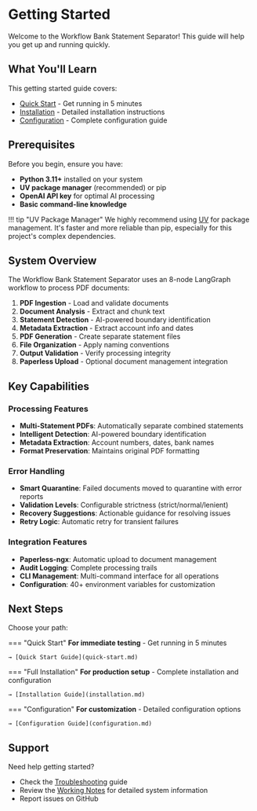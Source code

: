 # Getting Started

Welcome to the Workflow Bank Statement Separator! This guide will help you get up and running quickly.

## What You'll Learn

This getting started guide covers:

- [Quick Start](quick-start.md) - Get running in 5 minutes
- [Installation](installation.md) - Detailed installation instructions
- [Configuration](configuration.md) - Complete configuration guide

## Prerequisites

Before you begin, ensure you have:

- **Python 3.11+** installed on your system
- **UV package manager** (recommended) or pip
- **OpenAI API key** for optimal AI processing
- **Basic command-line knowledge**

!!! tip "UV Package Manager"
    We highly recommend using [UV](https://docs.astral.sh/uv/) for package management. It's faster and more reliable than pip, especially for this project's complex dependencies.

## System Overview

The Workflow Bank Statement Separator uses an 8-node LangGraph workflow to process PDF documents:

1. **PDF Ingestion** - Load and validate documents
2. **Document Analysis** - Extract and chunk text
3. **Statement Detection** - AI-powered boundary identification
4. **Metadata Extraction** - Extract account info and dates
5. **PDF Generation** - Create separate statement files
6. **File Organization** - Apply naming conventions
7. **Output Validation** - Verify processing integrity
8. **Paperless Upload** - Optional document management integration

## Key Capabilities

### Processing Features
- **Multi-Statement PDFs**: Automatically separate combined statements
- **Intelligent Detection**: AI-powered boundary identification
- **Metadata Extraction**: Account numbers, dates, bank names
- **Format Preservation**: Maintains original PDF formatting

### Error Handling
- **Smart Quarantine**: Failed documents moved to quarantine with error reports
- **Validation Levels**: Configurable strictness (strict/normal/lenient)
- **Recovery Suggestions**: Actionable guidance for resolving issues
- **Retry Logic**: Automatic retry for transient failures

### Integration Features
- **Paperless-ngx**: Automatic upload to document management
- **Audit Logging**: Complete processing trails
- **CLI Management**: Multi-command interface for all operations
- **Configuration**: 40+ environment variables for customization

## Next Steps

Choose your path:

=== "Quick Start"
    **For immediate testing** - Get running in 5 minutes
    
    → [Quick Start Guide](quick-start.md)

=== "Full Installation"
    **For production setup** - Complete installation and configuration
    
    → [Installation Guide](installation.md)

=== "Configuration"
    **For customization** - Detailed configuration options
    
    → [Configuration Guide](configuration.md)

## Support

Need help getting started?

- Check the [Troubleshooting](../reference/troubleshooting.md) guide
- Review the [Working Notes](../reference/working-notes.md) for detailed system information
- Report issues on GitHub